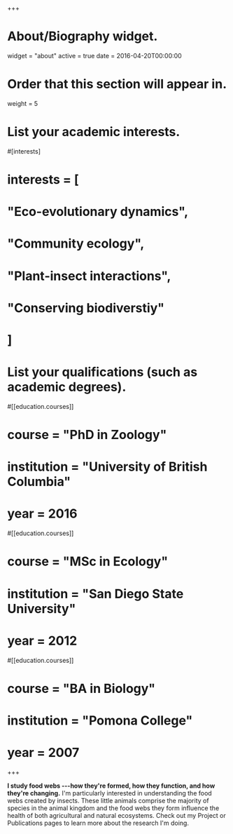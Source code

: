 +++
# About/Biography widget.
widget = "about"
active = true
date = 2016-04-20T00:00:00

# Order that this section will appear in.
weight = 5

# List your academic interests.
#[interests]
#  interests = [
#    "Eco-evolutionary dynamics",
#    "Community ecology",
#    "Plant-insect interactions",
#    "Conserving biodiverstiy"
#  ]

# List your qualifications (such as academic degrees).
#[[education.courses]]
#  course = "PhD in Zoology"
#  institution = "University of British Columbia"
#  year = 2016

#[[education.courses]]
#  course = "MSc in Ecology"
#  institution = "San Diego State University"
#  year = 2012

#[[education.courses]]
#  course = "BA in Biology"
#  institution = "Pomona College"
#  year = 2007
 
+++

**I study food webs ---how they're formed, how they function, and how they're changing.** I'm particularly interested in understanding the food webs created by insects. These little animals comprise the majority of species in the animal kingdom and the food webs they form influence the health of both agricultural and natural ecosystems. Check out my Project or Publications pages to learn more about the research I'm doing. 


<!-- Old 
I'm particularly interested understanding the trophic interactions between plants, the insects that feed on them, and the insects that parasitize those insects (if you don't know what a parasitoid is, click here to have your mind blown)<!--herbivorous insects, and parasitoid wasps.

**I study how ecological interactions shape the structure and dynamics of biodiversity ---from genes to ecosystems.** My research incorporates state-of-the-art methods from diverse fields, including quantitative genetics, evolutionary ecology, and complex networks. I apply these methods to field observations as well as field and lab experiments designed to answer fundamental questions about the structure and dynamics of biodiversity. While my taxonomic expertise is broad, my current and future research focuses on plants, herbivorous insects, and their parasitoids, whose feeding interactions regulate much of Earth's biodiversity.

<!-- Very old
My goals as an evolutionary ecologist are twofold: (1) understand how ecological interactions shape the structure and dynamics of biodiversity ---from genes to ecosystems; and (2) communicate the importance of conserving biodiversity through teaching and community outreach.


I study how ecological interactions shape the structure and dynamics of biodiversity ---from genes to ecosystems. I also actively engage in teaching and community outreach to communicate the importance of conserving biodiversity.  
I’m an Evolutionary Ecologist currently doing a postdoc with Jordi Bascompte at the University of Zurich. My scientific goal is to understand how the ecology and evolution of species interactions affect the dynamics of ecosystems and to instill an appreciation for these phenomena in others. Check out the rest of my website to see how I'm achieving this goal.
-->